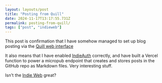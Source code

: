 ```yaml
---
layout: layouts/post
title: "Posting from Quill"
date: 2024-11-17T13:17:55.731Z
permalink: posting-from-quill/
tags: ["post", "indieweb"]
---
```


This post is confirmation that I have somehow managed to set up blog posting via the [Quill web interface](https://quill.p3k.io/editor)

It also means that I have enabled [IndieAuth](https://indieauth.com) correctly, and have built a Vercel function to power a micropub endpoint that creates and stores posts in the GitHub repo as Markdown files. Very interesting stuff.

Isn't the [Indie Web](https://indieweb.org) great?
